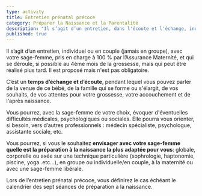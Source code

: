 ```yaml
---
type: activity
title: Entretien prénatal précoce
category: Préparer la Naissance et la Parentalité
description: "Il s’agit d’un entretien, dans l'écoute et l'échange, individuel ou en couple (jamais en groupe), avec la sage-femme, qui se déroule, si possible au 4ème mois de la grossesse, mais qui peut être réalisé plus tard"
published: true
---
```







Il s’agit d’un entretien, individuel ou en couple (jamais en groupe), avec votre sage-femme, pris en charge à 100 % par l’Assurance Maternité, et qui se déroule, si possible au 4ème mois de la grossesse, mais qui peut être réalisé plus tard. Il est proposé mais n'est pas obligatoire.

C’est un **temps d’échange et d’écoute**, pendant lequel vous pouvez parler de la venue de ce bébé, de la famille qui se forme ou s'élargit, de vos souhaits, de vos attentes pour votre grossesse, votre accouchement et de l'après naissance.

Vous pourrez, avec la sage-femme de votre choix, évoquer d'éventuelles difficultés médicales, psychologiques ou sociales. Elle pourra vous orienter, si besoin, vers d’autres professionnels : médecin spécialiste, psychologue, assistante sociale, etc.

Vous pourrez, si vous le souhaitez **envisager avec votre sage-femme quelle est la préparation à la naissance la plus adaptée pour vous**: globale, corporelle ou axée sur une technique particulière (sophrologie, haptonomie, piscine, yoga..etc...), en groupe ou individuelle/en couple, à la maternité ou avec une sage-femme libérale.

Lors de l’entretien prénatal précoce, vous définirez le cas échéant le calendrier des sept séances de préparation à la naissance.
